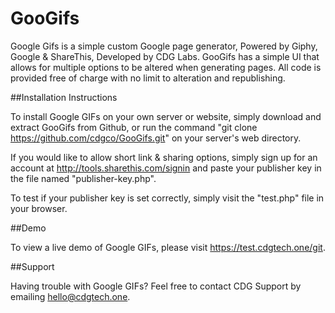 # GooGifs

Google Gifs is a simple custom Google page generator, Powered by Giphy, Google & ShareThis, Developed by CDG Labs. GooGifs has a simple UI that allows for multiple options to be altered when generating pages. All code is provided free of charge with no limit to alteration and republishing.

##Installation Instructions

To install Google GIFs on your own server or website, simply download and extract GooGifs from Github, or run the command "git clone https://github.com/cdgco/GooGifs.git" on your server's web directory.

If you would like to allow short link & sharing options, simply sign up for an account at http://tools.sharethis.com/signin and paste your publisher key in the file named "publisher-key.php".

To test if your publisher key is set correctly, simply visit the "test.php" file in your browser.

##Demo

To view a live demo of Google GIFs, please visit https://test.cdgtech.one/git.

##Support

Having trouble with Google GIFs? Feel free to contact CDG Support by emailing hello@cdgtech.one.
